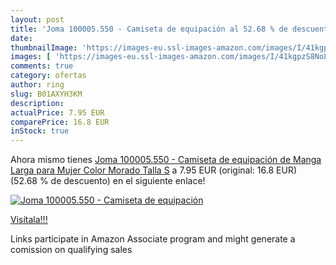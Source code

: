 ```yaml
---
layout: post
title: 'Joma 100005.550 - Camiseta de equipación al 52.68 % de descuento'
date: 
thumbnailImage: 'https://images-eu.ssl-images-amazon.com/images/I/41kgpzS8NoL._SL200_.jpg'
images: [ 'https://images-eu.ssl-images-amazon.com/images/I/41kgpzS8NoL._SL200_.jpg' ]
comments: true
category: ofertas
author: ring
slug: B01AXYH3KM
description:
actualPrice: 7.95 EUR
comparePrice: 16.8 EUR
inStock: true
---
```


Ahora mismo tienes [Joma 100005.550 - Camiseta de equipación de Manga Larga para Mujer  Color Morado  Talla S](https://www.amazon.es/dp/B01AXYH3KM/?tag=tolees-21) a 7.95 EUR (original: 16.8 EUR) (52.68 %  de descuento) en el siguiente enlace!

[![Joma 100005.550 - Camiseta de equipación](https://images-eu.ssl-images-amazon.com/images/I/41kgpzS8NoL._SL200_.jpg)](https://www.amazon.es/dp/B01AXYH3KM/?tag=tolees-21)

[Visítala!!!](https://www.amazon.es/dp/B01AXYH3KM/?tag=tolees-21)

Links participate in Amazon Associate program and might generate a comission on qualifying sales
